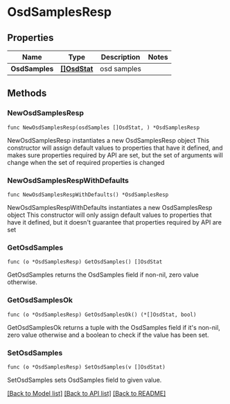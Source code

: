 # OsdSamplesResp

## Properties

Name | Type | Description | Notes
------------ | ------------- | ------------- | -------------
**OsdSamples** | [**[]OsdStat**](OsdStat.md) | osd samples | 

## Methods

### NewOsdSamplesResp

`func NewOsdSamplesResp(osdSamples []OsdStat, ) *OsdSamplesResp`

NewOsdSamplesResp instantiates a new OsdSamplesResp object
This constructor will assign default values to properties that have it defined,
and makes sure properties required by API are set, but the set of arguments
will change when the set of required properties is changed

### NewOsdSamplesRespWithDefaults

`func NewOsdSamplesRespWithDefaults() *OsdSamplesResp`

NewOsdSamplesRespWithDefaults instantiates a new OsdSamplesResp object
This constructor will only assign default values to properties that have it defined,
but it doesn't guarantee that properties required by API are set

### GetOsdSamples

`func (o *OsdSamplesResp) GetOsdSamples() []OsdStat`

GetOsdSamples returns the OsdSamples field if non-nil, zero value otherwise.

### GetOsdSamplesOk

`func (o *OsdSamplesResp) GetOsdSamplesOk() (*[]OsdStat, bool)`

GetOsdSamplesOk returns a tuple with the OsdSamples field if it's non-nil, zero value otherwise
and a boolean to check if the value has been set.

### SetOsdSamples

`func (o *OsdSamplesResp) SetOsdSamples(v []OsdStat)`

SetOsdSamples sets OsdSamples field to given value.



[[Back to Model list]](../README.md#documentation-for-models) [[Back to API list]](../README.md#documentation-for-api-endpoints) [[Back to README]](../README.md)



